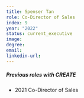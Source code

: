 ```yaml
---
title: Spenser Tan
role: Co-Director of Sales
index: 9
year: "2022"
status: current_executive
image:
degree:
email:
linkedin-url:
---
```

##### Previous roles with CREATE

- 2021 Co-Director of Sales
